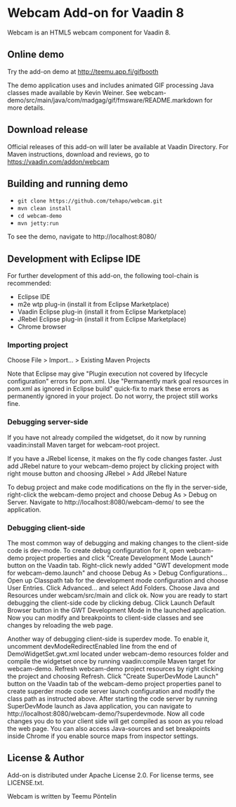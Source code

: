 # Webcam Add-on for Vaadin 8

Webcam is an HTML5 webcam component for Vaadin 8.

## Online demo

Try the add-on demo at http://teemu.app.fi/gifbooth

The demo application uses and includes animated GIF processing Java classes made available by Kevin Weiner. See webcam-demo/src/main/java/com/madgag/gif/fmsware/README.markdown for more details.

## Download release

Official releases of this add-on will later be available at Vaadin Directory. For Maven instructions, download and reviews, go to https://vaadin.com/addon/webcam

## Building and running demo

- `git clone https://github.com/tehapo/webcam.git`
- `mvn clean install`
- `cd webcam-demo`
- `mvn jetty:run`

To see the demo, navigate to http://localhost:8080/

## Development with Eclipse IDE

For further development of this add-on, the following tool-chain is recommended:
- Eclipse IDE
- m2e wtp plug-in (install it from Eclipse Marketplace)
- Vaadin Eclipse plug-in (install it from Eclipse Marketplace)
- JRebel Eclipse plug-in (install it from Eclipse Marketplace)
- Chrome browser

### Importing project

Choose File > Import... > Existing Maven Projects

Note that Eclipse may give "Plugin execution not covered by lifecycle configuration" errors for pom.xml. Use "Permanently mark goal resources in pom.xml as ignored in Eclipse build" quick-fix to mark these errors as permanently ignored in your project. Do not worry, the project still works fine.

### Debugging server-side

If you have not already compiled the widgetset, do it now by running vaadin:install Maven target for webcam-root project.

If you have a JRebel license, it makes on the fly code changes faster. Just add JRebel nature to your webcam-demo project by clicking project with right mouse button and choosing JRebel > Add JRebel Nature

To debug project and make code modifications on the fly in the server-side, right-click the webcam-demo project and choose Debug As > Debug on Server. Navigate to http://localhost:8080/webcam-demo/ to see the application.

### Debugging client-side

The most common way of debugging and making changes to the client-side code is dev-mode. To create debug configuration for it, open webcam-demo project properties and click "Create Development Mode Launch" button on the Vaadin tab. Right-click newly added "GWT development mode for webcam-demo.launch" and choose Debug As > Debug Configurations... Open up Classpath tab for the development mode configuration and choose User Entries. Click Advanced... and select Add Folders. Choose Java and Resources under webcam/src/main and click ok. Now you are ready to start debugging the client-side code by clicking debug. Click Launch Default Browser button in the GWT Development Mode in the launched application. Now you can modify and breakpoints to client-side classes and see changes by reloading the web page.

Another way of debugging client-side is superdev mode. To enable it, uncomment devModeRedirectEnabled line from the end of DemoWidgetSet.gwt.xml located under webcam-demo resources folder and compile the widgetset once by running vaadin:compile Maven target for webcam-demo. Refresh webcam-demo project resources by right clicking the project and choosing Refresh. Click "Create SuperDevMode Launch" button on the Vaadin tab of the webcam-demo project properties panel to create superder mode code server launch configuration and modify the class path as instructed above. After starting the code server by running SuperDevMode launch as Java application, you can navigate to http://localhost:8080/webcam-demo/?superdevmode. Now all code changes you do to your client side will get compiled as soon as you reload the web page. You can also access Java-sources and set breakpoints inside Chrome if you enable source maps from inspector settings.


## License & Author

Add-on is distributed under Apache License 2.0. For license terms, see LICENSE.txt.

Webcam is written by Teemu Pöntelin
